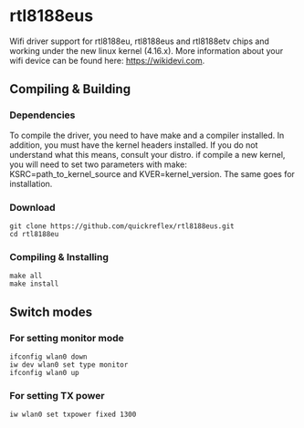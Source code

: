 # rtl8188eus
Wifi driver support for rtl8188eu, rtl8188eus and rtl8188etv chips and working under the new linux kernel (4.16.x).
More information about your wifi device can be found here: https://wikidevi.com.

Compiling & Building
---------
### Dependencies
To compile the driver, you need to have make and a compiler installed. In addition,
you must have the kernel headers installed. If you do not understand what this means,
consult your distro. if compile a new kernel, you will need to set two parameters
with make: KSRC=path_to_kernel_source and KVER=kernel_version. The same goes for installation.

### Download
```
git clone https://github.com/quickreflex/rtl8188eus.git
cd rtl8188eu
```

### Compiling & Installing
```
make all
make install
```

Switch modes
---------
### For setting monitor mode
```
ifconfig wlan0 down
iw dev wlan0 set type monitor
ifconfig wlan0 up
```
### For setting TX power
```
iw wlan0 set txpower fixed 1300
```
